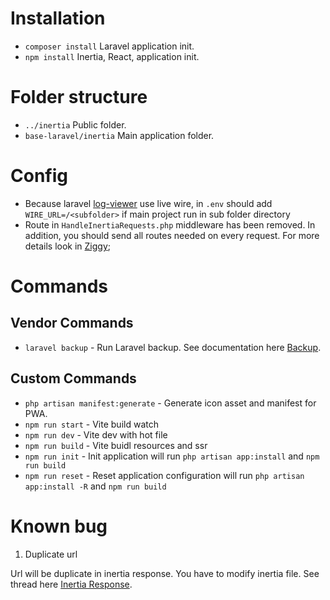 # Installation

-   `composer install` Laravel application init.
-   `npm install` Inertia, React, application init.

# Folder structure

-   `../inertia` Public folder.
-   `base-laravel/inertia` Main application folder.

# Config

-   Because laravel [log-viewer](https://github.com/opcodesio/log-viewer) use live wire, in `.env` should add `WIRE_URL=/<subfolder>`</subfolder> if main project run in sub folder directory
-   Route in `HandleInertiaRequests.php` middleware has been removed. In addition, you should send all routes needed on every request. For more details look in [Ziggy](https://github.com/tighten/ziggy);

# Commands

## Vendor Commands

-   `laravel backup` - Run Laravel backup. See documentation here [Backup](https://spatie.be/docs/laravel-backup/v8/introduction).

## Custom Commands

-   `php artisan manifest:generate` - Generate icon asset and manifest for PWA.
-   `npm run start` - Vite build watch
-   `npm run dev` - Vite dev with hot file
-   `npm run build` - Vite buidl resources and ssr
-   `npm run init` - Init application will run `php artisan app:install` and `npm run build`
-   `npm run reset` - Reset application configuration will run `php artisan app:install -R` and `npm run build`

# Known bug

1. Duplicate url

Url will be duplicate in inertia response. You have to modify inertia file. See thread here [Inertia Response](https://github.com/inertiajs/inertia-laravel/pull/446/commits/910103db091a3a163bfc06afe08ce2d4709ddddb).
